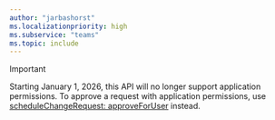 ```yaml
---
author: "jarbashorst"
ms.localizationpriority: high
ms.subservice: "teams"
ms.topic: include
---
```


<!-- markdownlint-disable MD041-->

> [!IMPORTANT]
> Starting January 1, 2026, this API will no longer support application permissions. To approve a request with application permissions, use [scheduleChangeRequest: approveForUser](../api/schedulechangerequest-approveforuser.md) instead.
